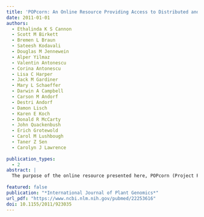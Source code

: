 ```yaml
---
title: 'POPcorn: An Online Resource Providing Access to Distributed and Diverse Maize Project Data.'
date: 2011-01-01
authors: 
  - Ethalinda K S Cannon
  - Scott M Birkett
  - Bremen L Braun
  - Sateesh Kodavali
  - Douglas M Jennewein
  - Alper Yilmaz
  - Valentin Antonescu
  - Corina Antonescu
  - Lisa C Harper
  - Jack M Gardiner
  - Mary L Schaeffer
  - Darwin A Campbell
  - Carson M Andorf
  - Destri Andorf
  - Damon Lisch
  - Karen E Koch
  - Donald R McCarty
  - John Quackenbush
  - Erich Grotewold
  - Carol M Lushbough
  - Taner Z Sen
  - Carolyn J Lawrence
 
publication_types:
  - 2
abstract: |
  The purpose of the online resource presented here, POPcorn (Project Portal for corn), is to enhance accessibility of maize genetic and genomic resources for plant biologists. Currently, many online locations are difficult to find, some are best searched independently, and individual project websites often degrade over time-sometimes disappearing entirely. The POPcorn site makes available (1) a centralized, web-accessible resource to search and browse descriptions of ongoing maize genomics projects, (2) a single, stand-alone tool that uses web Services and minimal data warehousing to search for sequence matches in online resources of diverse offsite projects, and (3) a set of tools that enables researchers to migrate their data to the long-term model organism database for maize genetic and genomic information: MaizeGDB. Examples demonstrating POPcorn's utility are provided herein.
  
featured: false
publication: "*International Journal of Plant Genomics*"
url_pdf: "https://www.ncbi.nlm.nih.gov/pubmed/22253616"
doi: 10.1155/2011/923035
---
```


